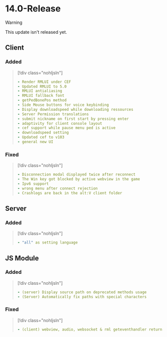 # 14.0-Release

> [!WARNING]
> This update isn't released yet.

## Client

### Added

> [!div class="nohljsln"]
> ```yaml
> - Render RMLUI under CEF
> - Updated RMLUI to 5.0
> - RMLUI antialiasing
> - RMLUI fallback font
> - getPedBonePos method
> - Side Mouse buttons for voice keybinding
> - Display downloadspeed while downloading ressources
> - Server Permission translations
> - submit nickname on first start by pressing enter
> - adaptivity for client console layout
> - cef support while pause menu ped is active
> - downloadspeed setting
> - Updated cef to v103
> - general new UI
> ```

### Fixed

> [!div class="nohljsln"]
> ```yaml
> - Disconnection modal displayed twice after reconnect
> - The Win key got blocked by active webview in the game
> - Ipv6 support
> - wrong menu after connect rejection
> - Crashlogs are back in the alt:V client folder
> ```

## Server

### Added

> [!div class="nohljsln"]
> ```yaml
> - "all" as setting language
> ```

## JS Module

### Added
> [!div class="nohljsln"]
> ```yaml
> - (server) Display source path on deprecated methods usage
> - (Server) Automatically fix paths with special characters
> ```

### Fixed
> [!div class="nohljsln"]
> ```yaml
> - (client) webview, audio, websocket & rml geteventhandler returned removed ones
> ```